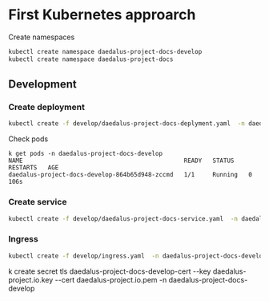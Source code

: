 # First Kubernetes approarch

Create namespaces

```bash
kubectl create namespace daedalus-project-docs-develop
kubectl create namespace daedalus-project-docs
```

## Development

### Create deployment
```bash
kubectl create -f develop/daedalus-project-docs-deplyment.yaml  -n daedalus-project-docs-develop
```

Check pods
```
k get pods -n daedalus-project-docs-develop
NAME                                             READY   STATUS    RESTARTS   AGE
daedalus-project-docs-develop-864b65d948-zccmd   1/1     Running   0          106s
```

### Create service
```bash
kubectl create -f develop/daedalus-project-docs-service.yaml  -n daedalus-project-docs-develop
```

### Ingress

```bash
kubectl create -f develop/ingress.yaml  -n daedalus-project-docs-develop
```


k create secret tls daedalus-project-docs-develop-cert --key daedalus-project.io.key --cert daedalus-project.io.pem  -n daedalus-project-docs-develop
